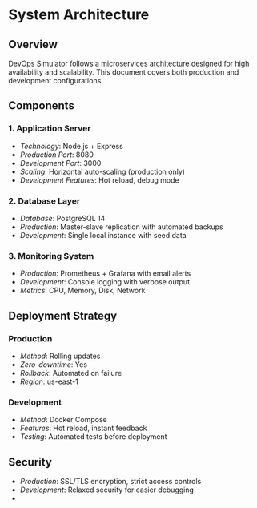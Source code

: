 
# System Architecture

## Overview
DevOps Simulator follows a microservices architecture designed for high availability and scalability. This document covers both production and development configurations.


## Components

### 1. Application Server
- *Technology*: Node.js + Express
- *Production Port*: 8080
- *Development Port*: 3000
- *Scaling*: Horizontal auto-scaling (production only)
- *Development Features*: Hot reload, debug mode

### 2. Database Layer
- *Database*: PostgreSQL 14
- *Production*: Master-slave replication with automated backups
- *Development*: Single local instance with seed data

### 3. Monitoring System
- *Production*: Prometheus + Grafana with email alerts
- *Development*: Console logging with verbose output
- *Metrics*: CPU, Memory, Disk, Network

## Deployment Strategy

### Production
- *Method*: Rolling updates
- *Zero-downtime*: Yes
- *Rollback*: Automated on failure
- *Region*: us-east-1

### Development
- *Method*: Docker Compose
- *Features*: Hot reload, instant feedback
- *Testing*: Automated tests before deployment

## Security
- *Production*: SSL/TLS encryption, strict access controls
- *Development*: Relaxed security for easier debugging
-
